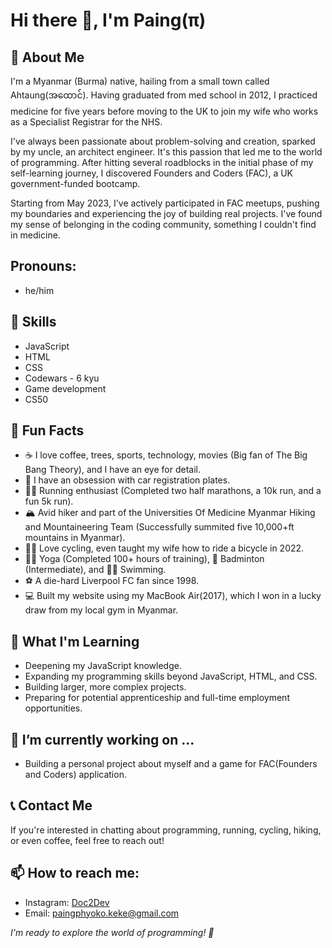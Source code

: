 # Hi there 👋, I'm Paing(π)

## 🚀 About Me 

I'm a Myanmar (Burma) native, hailing from a small town called Ahtaung(အထောင်). Having graduated from med school in 2012, I practiced medicine for five years before moving to the UK to join my wife who works as a Specialist Registrar for the NHS.

I've always been passionate about problem-solving and creation, sparked by my uncle, an architect engineer. It's this passion that led me to the world of programming. After hitting several roadblocks in the initial phase of my self-learning journey, I discovered Founders and Coders (FAC), a UK government-funded bootcamp.

Starting from May 2023, I've actively participated in FAC meetups, pushing my boundaries and experiencing the joy of building real projects. I've found my sense of belonging in the coding community, something I couldn't find in medicine.

## Pronouns:
- he/him

## 💼 Skills

- JavaScript
- HTML
- CSS
- Codewars - 6 kyu
- Game development
- CS50

## 🎉 Fun Facts 

- ☕ I love coffee, trees, sports, technology, movies (Big fan of The Big Bang Theory), and I have an eye for detail.
- 🚗 I have an obsession with car registration plates.
- 🏃‍♂️ Running enthusiast (Completed two half marathons, a 10k run, and a fun 5k run).
- 🏔️ Avid hiker and part of the Universities Of Medicine Myanmar Hiking and Mountaineering Team (Successfully summited five 10,000+ft mountains in Myanmar).
- 🚴‍♂️ Love cycling, even taught my wife how to ride a bicycle in 2022.
- 🧘‍♂️ Yoga (Completed 100+ hours of training), 🏸 Badminton (Intermediate), and 🏊‍♀️ Swimming.
- ⚽️ A die-hard Liverpool FC fan since 1998.
- 💻 Built my website using my MacBook Air(2017), which I won in a lucky draw from my local gym in Myanmar.

## 🎯 What I'm Learning

- Deepening my JavaScript knowledge.
- Expanding my programming skills beyond JavaScript, HTML, and CSS.
- Building larger, more complex projects.
- Preparing for potential apprenticeship and full-time employment opportunities.

## 🔭 I’m currently working on ...
- Building a personal project about myself and a game for FAC(Founders and Coders) application.

## 📞 Contact Me

If you're interested in chatting about programming, running, cycling, hiking, or even coffee, feel free to reach out!

## 📫 How to reach me:
- Instagram: [Doc2Dev](https://www.instagram.com/doc2dev/)
- Email: paingphyoko.keke@gmail.com

_I'm ready to explore the world of programming! 🚀_
